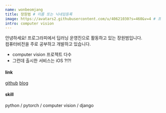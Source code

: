 ```yaml
---
name: wonbeomjang
title: 장원범 # 이름 또는 닉네임등록 
image: https://avatars2.githubusercontent.com/u/40621030?s=460&v=4 # 프로필사진
intro: computer vision
---
```


안녕하세요! 프로그라피에서 딥러닝 운영진으로 활동하고 있는 장원범입니다.  
컴퓨터비전을 주로 공부하고 개발하고 있습니다.  

- computer vision 프로젝트 다수  
- 그런데 출시한 서비스는 iOS ?!?!  

#### link
[github](http://github.com/wonbeomjang)
[blog](https://wonbeomjang.github.io/about/)

#### skill 
python / pytorch / computer vision / django
